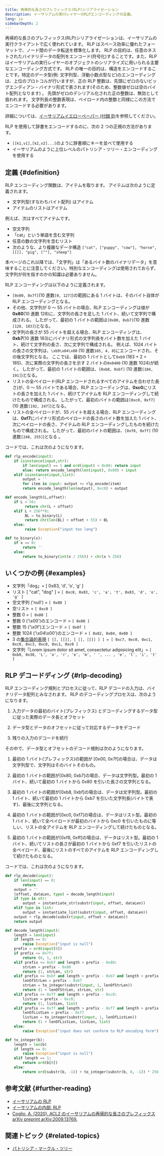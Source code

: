 ```yaml
---
title: 再帰的な長さのプレフィックス(RLP)シリアライゼーション
description: イーサリアムの実行レイヤーのRLPエンコーディングの定義。
lang: ja
sidebarDepth: 2
---
```


再帰的な長さのプレフィックス(RLP)シリアライゼーションは、イーサリアムの実行クライアントで広く使われています。 RLP はスペース効率に優れたフォーマットで、ノード間のデータ転送を標準化します。 RLP の目的は、任意のネストされたバイナリデータの配列をエンコード(符号化)することです。また、RLP はイーサリアムの実行レイヤーのオブジェクトのシリアライズに用いられる主要なエンコーディング方式です。 RLP の唯一の目的は、構造をエンコードすることです。特定のデータ型(例: 文字列型、浮動小数点型など)のエンコーディングは、上位のプロトコルが行いますが、正の RLP 整数は、先頭にゼロのないビッグエンディアン・バイナリ形式で表されます(そのため、整数値ゼロは空のバイト配列となります) 。 先頭がゼロのデシリアル化された正の整数は、無効として扱われます。 文字列長の整数表現は、ペイロード内の整数と同様にこの方法でエンコードする必要があります。

詳細については、[イーサリアムイエローペーパー (付録 B)](https://ethereum.github.io/yellowpaper/paper.pdf#page=19)を参照してください。

RLP を使用して辞書をエンコードするのに、次の 2 つの正規の方法があります。

- `[[k1,v1],[k2,v2]...]`のように辞書順にキーを並べて使用する
- イーサリアムのように上位レベルのパトリシア・ツリー・エンコーディングを使用する

## 定義 {#definition}

RLP エンコーディング関数は、アイテムを取ります。 アイテムは次のように定義されます。

- 文字列型(すなわちバイト配列) はアイテム
- アイテムのリストはアイテム

例えば、次はすべてアイテムです。

- 空文字列
- 「cat」という単語を含む文字列
- 任意の数の文字列を含むリスト
- 次のような、より複雑なデータ構造 `["cat", ["puppy", "cow"], "horse", [[]], "pig", [""], "sheep"]`

本ページのこれ以降では、「文字列」は「あるバイト数のバイナリデータ」を意味することに注意してください。特別なエンコーディングは使用されておらず、文字列が何を指すのかの知識は必要ありません。

RLP エンコーディングは以下のように定義されます。

- `[0x00, 0x7f]`(10 進数`[0, 127]`)の範囲にある 1 バイトは、そのバイト自体が RLP エンコーディングとなる。
- その他、文字列が 0 ～ 55 バイトの場合、RLP エンコーディングは値が**0x80**(10 進数 128)に、文字列の長さを足した 1 バイト、続いて文字列で構成される。 したがって、最初の 1 バイトの範囲は`[0x80, 0xb7]`(10 進数`[128, 183]`)となる。
- 文字列の長さが 55 バイトを超える場合、RLP エンコーディングは、**0xb7**(10 進数 183)にバイナリ形式の文字列長をバイト数を加えた 1 バイト、続けて文字列の長さ、次に文字列で構成される。 例えば、1024 バイトの長さの文字列は、`\xb9\x04\x00` (10 進数`185, 4, 0`)にエンコードされ、その後文字列となる。 ここでは、最初の 1 バイトとして`0xb9` (183 + 2 = 185)、次に実際の文字列の長さを示す 2 バイトの`0x0400` (10 進数 1024)が続く。 したがって、最初の 1 バイトの範囲は、`[0xb8, 0xbf]` (10 進数`[184, 191]`)となる。
- リストの全ペイロード(RLP エンコードされるすべてのアイテムを合わせた長さ)が、0 ～ 55 バイトである場合、RLP エンコーディングは、**0xc0**にリストの長さを加えた 1 バイト、続けてアイテムを RLP エンコーディングして続けたもので構成される。 したがって、最初のバイトの範囲は`[0xc0, 0xf7]` (10 進数`[192, 247]`)となる。
- リストの全ペイロードが、55 バイトを超える場合、RLP エンコーディングは、**0xf7**にバイナリ形式のペイロードの長さのバイト数を加えた 1 バイト、次にペイロードの長さ、アイテムの RLP エンコーディングしたものを続けたもので構成される。 したがって、最初のバイトの範囲は、`[0xf8, 0xff]` (10 進数`[248, 255]`)となる 。

コードでは、これは次のようになります。

```python
def rlp_encode(input):
    if isinstance(input,str):
        if len(input) == 1 and ord(input) < 0x80: return input
        else: return encode_length(len(input), 0x80) + input
    elif isinstance(input,list):
        output = ''
        for item in input: output += rlp_encode(item)
        return encode_length(len(output), 0xc0) + output

def encode_length(L,offset):
    if L < 56:
         return chr(L + offset)
    elif L < 256**8:
         BL = to_binary(L)
         return chr(len(BL) + offset + 55) + BL
    else:
         raise Exception("input too long")

def to_binary(x):
    if x == 0:
        return ''
    else:
        return to_binary(int(x / 256)) + chr(x % 256)
```

## いくつかの例 {#examples}

- 文字列「dog」= [ 0x83, 'd', 'o', 'g' ]
- リスト [ "cat", "dog" ] = `[ 0xc8, 0x83, 'c', 'a', 't', 0x83, 'd', 'o', 'g' ]`
- 空文字列 ('null') = `[ 0x80 ]`
- 空リスト = `[ 0xc0 ]`
- 整数 0 = `[ 0x80 ]`
- 整数 0 ('\\x00')のエンコード = `[ 0x00 ]`
- 整数 15 ('\\x0f')エンコード = `[ 0x0f ]`
- 整数 1024 ('\\x04\\x00')のエンコード = `[ 0x82, 0x04, 0x00 ]`
- 3 の[集合論的表現](http://en.wikipedia.org/wiki/Set-theoretic_definition_of_natural_numbers) `[ [], [[]], [ [], [[]] ] ] = [ 0xc7, 0xc0, 0xc1, 0xc0, 0xc3, 0xc0, 0xc1, 0xc0 ]`
- 文字列「Lorem ipsum dolor sit amet, consectetur adipisicing elit」= `[ 0xb8, 0x38, 'L', 'o', 'r', 'e', 'm', ' ', ... , 'e', 'l', 'i', 't' ]`

## RLP デコードディング {#rlp-decoding}

RLP エンコーディング規則とプロセスに従って、RLP デコードの入力は、バイナリデータ配列とみなされます。 RLP のデコーディングプロセスは、次のようになります。

1.  入力データの最初のバイト(プレフィックス) とデコーディングするデータ型に従った実際のデータ長とオフセット

2.  データ型とデータのオフセットに従って対応するデータをデコード

3.  残りの入力のデコードを続行

その中で、データ型とオフセットのデコード規則は次のようになります。

1.  最初の 1 バイト(プレフィックス)の範囲が [0x00, 0x7f]の場合は、データは文字列型で、文字列はそのバイトそのもの。

2.  最初の 1 バイトの範囲が[0x80, 0xb7]の場合、データは文字列型。最初の 1 バイト、続いて最初の 1 バイトから 0x80 を引いた長さの文字列となる。

3.  最初の 1 バイトの範囲が[0xb8, 0xbf]の場合は、データは文字列型。最初の 1 バイト、続いて最初の 1 バイトから 0xb7 を引いた文字列長(バイトで表す)、最後に文字列となる。

4.  最初の 1 バイトの範囲が[0xc0, 0xf7]の場合は、データはリスト型。最初の 1 バイト、続いて全ペイロードが最初のバイトから 0xc0 を引いたものに等しい、リストの全アイテムを RLP エンコーディングして続けたものとなる。

5.  最初の 1 バイトの範囲が[0xf8, 0xff]の場合は、データはリスト型。最初の 1 バイト、続いてリストの長さが最初の 1 バイトから 0xf7 を引いたリストの全ペイロード、最後にリストのすべてのアイテムを RLP エンコーディングして続けたものとなる。

コードでは、これは次のようになります。

```python
def rlp_decode(input):
    if len(input) == 0:
        return
    output = ''
    (offset, dataLen, type) = decode_length(input)
    if type is str:
        output = instantiate_str(substr(input, offset, dataLen))
    elif type is list:
        output = instantiate_list(substr(input, offset, dataLen))
    output + rlp_decode(substr(input, offset + dataLen))
    return output

def decode_length(input):
    length = len(input)
    if length == 0:
        raise Exception("input is null")
    prefix = ord(input[0])
    if prefix <= 0x7f:
        return (0, 1, str)
    elif prefix <= 0xb7 and length > prefix - 0x80:
        strLen = prefix - 0x80
        return (1, strLen, str)
    elif prefix <= 0xbf and length > prefix - 0xb7 and length > prefix - 0xb7 + to_integer(substr(input, 1, prefix - 0xb7)):
        lenOfStrLen = prefix - 0xb7
        strLen = to_integer(substr(input, 1, lenOfStrLen))
        return (1 + lenOfStrLen, strLen, str)
    elif prefix <= 0xf7 and length > prefix - 0xc0:
        listLen = prefix - 0xc0;
        return (1, listLen, list)
    elif prefix <= 0xff and length > prefix - 0xf7 and length > prefix - 0xf7 + to_integer(substr(input, 1, prefix - 0xf7)):
        lenOfListLen = prefix - 0xf7
        listLen = to_integer(substr(input, 1, lenOfListLen))
        return (1 + lenOfListLen, listLen, list)
    else:
        raise Exception("input does not conform to RLP encoding form")

def to_integer(b):
    length = len(b)
    if length == 0:
        raise Exception("input is null")
    elif length == 1:
        return ord(b[0])
    else:
        return ord(substr(b, -1)) + to_integer(substr(b, 0, -1)) * 256
```

## 参考文献 {#further-reading}

- [イーサリアムの RLP](https://medium.com/coinmonks/data-structure-in-ethereum-episode-1-recursive-length-prefix-rlp-encoding-decoding-d1016832f919)
- [イーサリアムの内部: RLP](https://medium.com/coinmonks/ethereum-under-the-hood-part-3-rlp-decoding-df236dc13e58)
- [Coglio, A. (2020). ACL2 のイーサリアムの再帰的な長さのプレフィックス arXiv preprint arXiv:2009.13769.](https://arxiv.org/abs/2009.13769)

## 関連トピック {#related-topics}

- [パトリシア・マークル・ツリー](/developers/docs/data-structures-and-encoding/patricia-merkle-trie)
